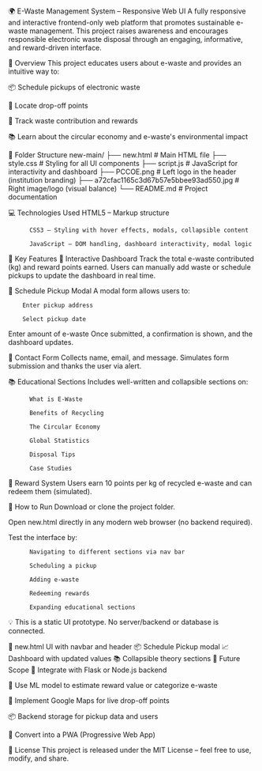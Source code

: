 🌍 E-Waste Management System – Responsive Web UI
A fully responsive and interactive frontend-only web platform that promotes sustainable e-waste management. This project raises awareness and encourages responsible electronic waste disposal through an engaging, informative, and reward-driven interface.

🧠 Overview
This project educates users about e-waste and provides an intuitive way to:

📦 Schedule pickups of electronic waste

📍 Locate drop-off points

🧾 Track waste contribution and rewards

📚 Learn about the circular economy and e-waste's environmental impact

📂 Folder Structure 
          new-main/
          ├── new.html                 # Main HTML file
          ├── style.css                # Styling for all UI components
          ├── script.js                # JavaScript for interactivity and dashboard
          ├── PCCOE.png                # Left logo in the header (institution branding)
          ├── a72cfac1165c3d67b57e5bbee93ad550.jpg  # Right image/logo (visual balance)
          └── README.md                # Project documentation

💻 Technologies Used
          HTML5 – Markup structure
          
          CSS3 – Styling with hover effects, modals, collapsible content
          
          JavaScript – DOM handling, dashboard interactivity, modal logic

📌 Key Features
🔄 Interactive Dashboard
Track the total e-waste contributed (kg) and reward points earned. Users can manually add waste or schedule pickups to update the dashboard in real time.

📆 Schedule Pickup Modal
A modal form allows users to:

        Enter pickup address
        
        Select pickup date

Enter amount of e-waste
Once submitted, a confirmation is shown, and the dashboard updates.

📝 Contact Form
Collects name, email, and message. Simulates form submission and thanks the user via alert.

📚 Educational Sections
Includes well-written and collapsible sections on:

          What is E-Waste
          
          Benefits of Recycling
          
          The Circular Economy
          
          Global Statistics
          
          Disposal Tips
          
          Case Studies

🎁 Reward System
Users earn 10 points per kg of recycled e-waste and can redeem them (simulated).

🧪 How to Run
Download or clone the project folder.

Open new.html directly in any modern web browser (no backend required).

Test the interface by:

          Navigating to different sections via nav bar
          
          Scheduling a pickup
          
          Adding e-waste
          
          Redeeming rewards
          
          Expanding educational sections

💡 This is a static UI prototype. No server/backend or database is connected.


📍 new.html UI with navbar and header
📦 Schedule Pickup modal
📈 Dashboard with updated values
📚 Collapsible theory sections
📌 Future Scope
🔌 Integrate with Flask or Node.js backend

🧠 Use ML model to estimate reward value or categorize e-waste

📍 Implement Google Maps for live drop-off points

📦 Backend storage for pickup data and users

📲 Convert into a PWA (Progressive Web App)

📃 License
This project is released under the MIT License – feel free to use, modify, and share.
